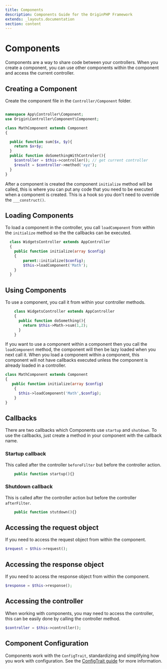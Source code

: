 ```yaml
---
title: Components
description: Components Guide for the OriginPHP Framework
extends: _layouts.documentation
section: content
---
```

# Components

Components are a way to share code between your controllers. When you create a component, you can use other components within the component and access the current controller.

## Creating a Component

Create the component file in the `Controller/Component` folder.

```php

namespace App\Controller\Component;
use Origin\Controller\Component\Component;

class MathComponent extends Component
{

  public function sum($x, $y){
    return $x+$y;
  }
  public function doSomethingWithControler(){
    $controller = $this->controller(); // get current controller
    $result = $controller->method('xyz');
  }
}
```

After a component is created the component `initialize` method will be called, this is where you can put any code
that you need to be executed when a component is created. This is a hook so you don't need to override the `___construct()`.

## Loading Components

To load a component in the controller, you call `loadComponent` from within the `initialize` method so the the callbacks can be executed.

```php
  class WidgetsController extends AppController
  {
    public function initialize(array $config)
    {
        parent::initialize($config);
        $this->loadComponent('Math');
    }
  }

```

## Using Components

 To use a component, you call it from within your controller methods.

```php
    class WidgetsController extends AppController
    {
      public function doSomething(){
        return $this->Math->sum(1,2);
      }
    }

```

If you want to use a component within a component then you call the `loadComponent` method, the component will then be lazy loaded when you next call it. When you load a component within a component, this component will not have callbacks executed unless the component is already loaded in a controller.

```php
class MathComponent extends Component
{
   public function initialize(array $config)
    {
      $this->loadComponent('Math',$config);
    }
}
```



## Callbacks

There are two callbacks which Components use `startup` and `shutdown`. To use the callbacks, just create a method in your component with the callback name.

### Startup callback

This called after the controller `beforeFilter` but before the controller action.

```php
    public function startup(){}
```

### Shutdown callback

This is called after the controller action but before the controller `afterFilter`.

```php
    public function stutdown(){}
```

## Accessing the request object

If you need to access the request object from within the component.

```php
$request = $this->request();
```

## Accessing the response object

If you need to access the response object from within the component.

```php
$response = $this->response();
```

## Accessing the controller

When working with components, you may need to access the controller, this can be easily done by calling the controller method.

```php
$controller = $this->controller();
```

## Component Configuration

Components work with the `ConfigTrait`, standardizing and simplifying how you work with configuration. See the [ConfigTrait guide](/docs/config-trait) for more information.